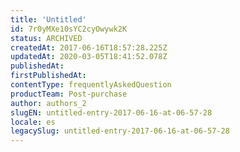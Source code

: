 ```yaml
---
title: 'Untitled'
id: 7r0yMXe10sYC2cyOwywk2K
status: ARCHIVED
createdAt: 2017-06-16T18:57:28.225Z
updatedAt: 2020-03-05T18:41:52.078Z
publishedAt: 
firstPublishedAt: 
contentType: frequentlyAskedQuestion
productTeam: Post-purchase
author: authors_2
slugEN: untitled-entry-2017-06-16-at-06-57-28
locale: es
legacySlug: untitled-entry-2017-06-16-at-06-57-28
---
```



